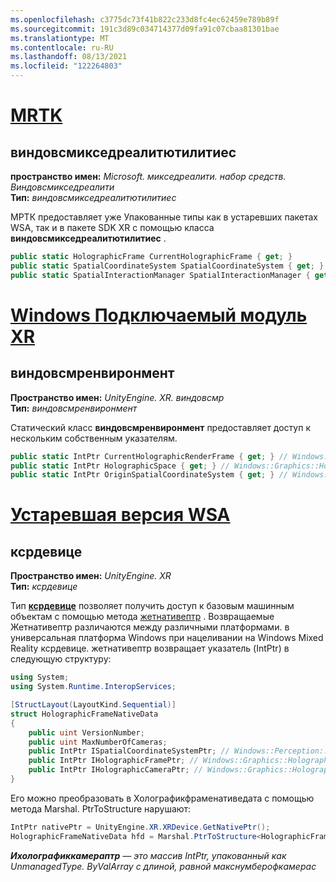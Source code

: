 ```yaml
---
ms.openlocfilehash: c3775dc73f41b822c233d8fc4ec62459e789b89f
ms.sourcegitcommit: 191c3d89c034714377d09fa91c07cbaa81301bae
ms.translationtype: MT
ms.contentlocale: ru-RU
ms.lasthandoff: 08/13/2021
ms.locfileid: "122264803"
---
```

# <a name="mrtk"></a>[MRTK](#tab/mrtk)

## <a name="windowsmixedrealityutilities"></a>виндовсмикседреалитютилитиес

**пространство имен:** *Microsoft. микседреалити. набор средств. Виндовсмикседреалити*<br>
**Тип:** *виндовсмикседреалитютилитиес*

МРТК предоставляет уже Упакованные типы как в устаревших пакетах WSA, так и в пакете SDK XR с помощью класса **виндовсмикседреалитютилитиес** .

```cs
public static HolographicFrame CurrentHolographicFrame { get; }
public static SpatialCoordinateSystem SpatialCoordinateSystem { get; }
public static SpatialInteractionManager SpatialInteractionManager { get; }
```

# <a name="windows-xr-plugin"></a>[Windows Подключаемый модуль XR](#tab/xr)

## <a name="windowsmrenvironment"></a>виндовсмренвиронмент

**Пространство имен:** *UnityEngine. XR. виндовсмр*<br>
**Тип:** *виндовсмренвиронмент*

Статический класс **виндовсмренвиронмент** предоставляет доступ к нескольким собственным указателям.

```cs
public static IntPtr CurrentHolographicRenderFrame { get; } // Windows::Graphics::Holographic::IHolographicFrame
public static IntPtr HolographicSpace { get; } // Windows::Graphics::Holographic::IHolographicSpace
public static IntPtr OriginSpatialCoordinateSystem { get; } // Windows::Perception::Spatial::ISpatialCoordinateSystem
```

# <a name="legacy-wsa"></a>[Устаревшая версия WSA](#tab/wsa)

## <a name="xrdevice"></a>ксрдевице

**Пространство имен:** *UnityEngine. XR*<br>
**Тип:** *ксрдевице*

Тип <a href="https://docs.unity3d.com/ScriptReference/XR.XRDevice.html" target="_blank">**ксрдевице**</a> позволяет получить доступ к базовым машинным объектам с помощью метода <a href="https://docs.unity3d.com/ScriptReference/XR.XRDevice.GetNativePtr.html" target="_blank">жетнативептр</a> . Возвращаемые Жетнативептр различаются между различными платформами. в универсальная платформа Windows при нацеливании на Windows Mixed Reality ксрдевице. жетнативептр возвращает указатель (IntPtr) в следующую структуру:

```cs
using System;
using System.Runtime.InteropServices;

[StructLayout(LayoutKind.Sequential)]
struct HolographicFrameNativeData
{
    public uint VersionNumber;
    public uint MaxNumberOfCameras;
    public IntPtr ISpatialCoordinateSystemPtr; // Windows::Perception::Spatial::ISpatialCoordinateSystem
    public IntPtr IHolographicFramePtr; // Windows::Graphics::Holographic::IHolographicFrame
    public IntPtr IHolographicCameraPtr; // Windows::Graphics::Holographic::IHolographicCamera
}
```

Его можно преобразовать в Холографикфраменативедата с помощью метода Marshal. PtrToStructure нарушают:

```cs
IntPtr nativePtr = UnityEngine.XR.XRDevice.GetNativePtr();
HolographicFrameNativeData hfd = Marshal.PtrToStructure<HolographicFrameNativeData>(nativePtr);
```

***Ихолографиккамераптр** — это массив IntPtr, упакованный как UnmanagedType. ByValArray с длиной, равной макснумберофкамерас*
